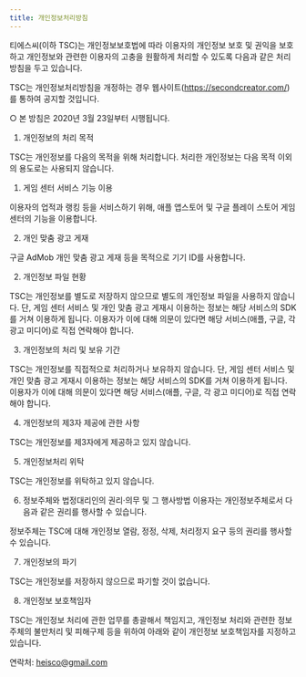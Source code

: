 ```yaml
---
title: 개인정보처리방침
---
```


티에스씨(이하 TSC)는 개인정보보호법에 따라 이용자의 개인정보 보호 및 권익을 보호하고 개인정보와 관련한 이용자의 고충을 원활하게 처리할 수 있도록 다음과 같은 처리방침을 두고 있습니다.

TSC는 개인정보처리방침을 개정하는 경우 웹사이트(https://secondcreator.com/)를 통하여 공지할 것입니다.

○ 본 방침은 2020년 3월 23일부터 시행됩니다.



1. 개인정보의 처리 목적

TSC는 개인정보를 다음의 목적을 위해 처리합니다.
처리한 개인정보는 다음 목적 이외의 용도로는 사용되지 않습니다.

1) 게임 센터 서비스 기능 이용

이용자의 업적과 랭킹 등을 서비스하기 위해, 애플 앱스토어 및 구글 플레이 스토어 게임 센터의 기능을 이용합니다.

2) 개인 맞춤 광고 게재

구글 AdMob 개인 맞춤 광고 게재 등을 목적으로 기기 ID를 사용합니다.



2. 개인정보 파일 현황

TSC는 개인정보를 별도로 저장하지 않으므로 별도의 개인정보 파일을 사용하지 않습니다.
단, 게임 센터 서비스 및 개인 맞춤 광고 게재시 이용하는 정보는 해당 서비스의 SDK를 거쳐 이용하게 됩니다.
이용자가 이에 대해 의문이 있다면 해당 서비스(애플, 구글, 각 광고 미디어)로 직접 연락해야 합니다.



3. 개인정보의 처리 및 보유 기간

TSC는 개인정보를 직접적으로 처리하거나 보유하지 않습니다.
단, 게임 센터 서비스 및 개인 맞춤 광고 게재시 이용하는 정보는 해당 서비스의 SDK를 거쳐 이용하게 됩니다.
이용자가 이에 대해 의문이 있다면 해당 서비스(애플, 구글, 각 광고 미디어)로 직접 연락해야 합니다.



4. 개인정보의 제3자 제공에 관한 사항

TSC는 개인정보를 제3자에게 제공하고 있지 않습니다.



5. 개인정보처리 위탁

TSC는 개인정보를 위탁하고 있지 않습니다.



6. 정보주체와 법정대리인의 권리·의무 및 그 행사방법 이용자는 개인정보주체로서 다음과 같은 권리를 행사할 수 있습니다.

정보주체는 TSC에 대해 개인정보 열람, 정정, 삭제, 처리정지 요구 등의 권리를 행사할 수 있습니다.



7. 개인정보의 파기

TSC는 개인정보를 저장하지 않으므로 파기할 것이 없습니다.



8. 개인정보 보호책임자

TSC는 개인정보 처리에 관한 업무를 총괄해서 책임지고, 개인정보 처리와 관련한 정보주체의 불만처리 및 피해구제 등을 위하여 아래와 같이 개인정보 보호책임자를 지정하고 있습니다.

연락처: heisco@gmail.com